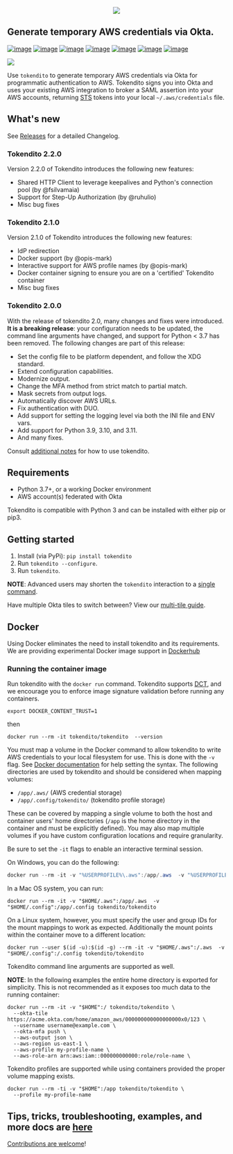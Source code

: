 <p align="center">
  <img src="https://raw.githubusercontent.com/dowjones/tokendito/main/docs/tokendito.png"/>
</p>

## Generate temporary AWS credentials via Okta.

[![image](https://img.shields.io/github/actions/workflow/status/dowjones/tokendito/test.yml)](https://github.com/dowjones/tokendito/actions)
[![image](https://img.shields.io/pypi/pyversions/tokendito?color=blueviolet)](https://pypi.org/project/tokendito/)
[![image](https://img.shields.io/github/actions/workflow/status/dowjones/tokendito/woke.yml?label=woke)](https://github.com/dowjones/tokendito/actions)
[![image](https://img.shields.io/badge/license-Apache%202.0-ff69b4)](https://github.com/dowjones/tokendito/blob/main/LICENSE.txt)
[![image](https://img.shields.io/badge/OS-Mac%2C%20Windows%2C%20Linux-9cf)](https://github.com/dowjones/tokendito/)
[![image](https://img.shields.io/coverallsCoverage/github/dowjones/tokendito)](https://coveralls.io/github/dowjones/tokendito) [![image](https://img.shields.io/pypi/dm/tokendito)](https://pypistats.org/packages/tokendito)

<p>
  <img src="https://raw.githubusercontent.com/dowjones/tokendito/main/docs/tokendito-scaled.gif">
</p>

Use `tokendito` to generate temporary AWS credentials via Okta for
programmatic authentication to AWS. Tokendito signs you into Okta and
uses your existing AWS integration to broker a SAML assertion into
your AWS accounts, returning
[STS](https://docs.aws.amazon.com/IAM/latest/UserGuide/id_credentials_temp.html)
tokens into your local `~/.aws/credentials` file.

## What's new
See [Releases](https://github.com/dowjones/tokendito/releases) for a detailed Changelog.
### Tokendito 2.2.0

Version 2.2.0 of Tokendito introduces the following new features:

- Shared HTTP Client to leverage keepalives and Python's connection pool (by @fsilvamaia)
- Support for Step-Up Authorization (by @ruhulio)
- Misc bug fixes


### Tokendito 2.1.0

Version 2.1.0 of Tokendito introduces the following new features:

- IdP redirection
- Docker support (by @opis-mark)
- Interactive support for AWS profile names (by @opis-mark)
- Docker container signing to ensure you are on a 'certified' Tokendito container
- Misc bug fixes


### Tokendito 2.0.0
With the release of tokendito 2.0, many changes and fixes were introduced. **It is a breaking release**: your configuration needs to be updated, the command line arguments have changed, and support for Python < 3.7 has been removed.
The following changes are part of this release:

- Set the config file to be platform dependent, and follow the XDG standard.
- Extend configuration capabilities.
- Modernize output.
- Change the MFA method from strict match to partial match.
- Mask secrets from output logs.
- Automatically discover AWS URLs.
- Fix authentication with DUO.
- Add support for setting the logging level via both the INI file and ENV vars.
- Add support for Python 3.9, 3.10, and 3.11.
- And many fixes.

Consult [additional notes](https://github.com/dowjones/tokendito/blob/main/docs/README.md) for how to use tokendito.

## Requirements

-   Python 3.7+, or a working Docker environment
-   AWS account(s) federated with Okta

Tokendito is compatible with Python 3 and can be installed with either
pip or pip3.

## Getting started

1.  Install (via PyPi): `pip install tokendito`
2.  Run `tokendito --configure`.
3.  Run `tokendito`.

**NOTE**: Advanced users may shorten the `tokendito` interaction to a [single
command](https://github.com/dowjones/tokendito/blob/main/docs/README.md#single-command-usage).

Have multiple Okta tiles to switch between? View our [multi-tile
guide](https://github.com/dowjones/tokendito/blob/main/docs/README.md#multi-tile-guide).


## Docker

Using Docker eliminates the need to install tokendito and its requirements. We are providing experimental Docker image support in [Dockerhub](https://hub.docker.com/r/tokendito/tokendito)

### Running the container image

Run tokendito with the `docker run` command. Tokendito supports [DCT](https://docs.docker.com/engine/security/trust/), and we encourage you to enforce image signature validation before running any containers.

``` shell
export DOCKER_CONTENT_TRUST=1
```

then

``` shell
docker run --rm -it tokendito/tokendito  --version
```

You must map a volume in the Docker command to allow tokendito to write AWS credentials to your local filesystem for use.  This is done with the `-v` flag.  See [Docker documentation](https://docs.docker.com/engine/reference/commandline/run/#-mount-volume--v---read-only) for help setting the syntax.  The following directories are used by tokendito and should be considered when mapping volumes:

- `/app/.aws/` (AWS credential storage)
- `/app/.config/tokendito/` (tokendito profile storage)

These can be covered by mapping a single volume to both the host and container users' home directories (`/app` is the home directory in the container and must be explicitly defined).  You may also map multiple volumes if you have custom configuration locations and require granularity.

Be sure to set the `-it` flags to enable an interactive terminal session.

On Windows, you can do the following:
``` powershell
docker run --rm -it -v "%USERPROFILE%\.aws":/app/.aws  -v "%USERPROFILE%\.config":/app/.config tokendito/tokendito
```

In a Mac OS system, you can run:
``` shell
docker run --rm -it -v "$HOME/.aws":/app/.aws  -v "$HOME/.config":/app/.config tokendito/tokendito
```

On a Linux system, however, you must specify the user and group IDs for the mount mappings to work as expected.
Additionally the mount points within the container move to a different location:

``` shell
docker run --user $(id -u):$(id -g) --rm -it -v "$HOME/.aws":/.aws  -v "$HOME/.config":/.config tokendito/tokendito
```

Tokendito command line arguments are supported as well.

**NOTE**: In the following examples the entire home directory is exported for simplicity. This is not recommended as it exposes too much data to the running container:

``` shell
docker run --rm -it -v "$HOME":/ tokendito/tokendito \
  --okta-tile https://acme.okta.com/home/amazon_aws/000000000000000000x0/123 \
  --username username@example.com \
  --okta-mfa push \
  --aws-output json \
  --aws-region us-east-1 \
  --aws-profile my-profile-name \
  --aws-role-arn arn:aws:iam::000000000000:role/role-name \
```

Tokendito profiles are supported while using containers provided the proper volume mapping exists.

``` shell
docker run --rm -ti -v "$HOME":/app tokendito/tokendito \
  --profile my-profile-name
```

## Tips, tricks, troubleshooting, examples, and more docs are [here](https://github.com/dowjones/tokendito/blob/main/docs/README.md)

[Contributions are welcome](https://github.com/dowjones/tokendito/blob/main/docs/CONTRIBUTING.md)!

